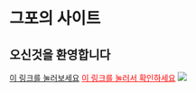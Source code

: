 <!DOCTYPE HTML>
<html>
<head>
<meta charset="utf-8">
<style>
	a {
		color: red;
}
</style>
</head>
	<body>
		<h1>그포의 사이트</h1>
		<h2>오신것을 환영합니다</h2>	
		<u>이 링크를 눌러보세요</u>
		<a href="https://www.youtube.com/channel/UC42bclTjnaa6m-KLGaOcQTA/" target="_blank" title="이런 기능도 있다">이 링크를 눌러서 확인하세요</a>
		<img src="barley-field-1684052_1920.jpg">
	</body>
</html>

